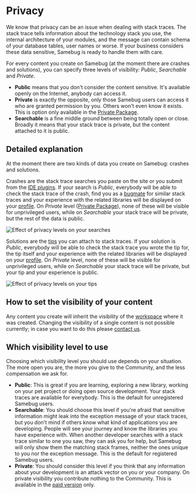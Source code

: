 # Privacy

We know that privacy can be an issue when dealing with stack traces. The stack trace tells information about the technology stack you use, the internal architecture of your modules, and the message can contain schema of your database tables, user names or worse. If your business considers these data sensitive, Samebug is ready to handle them with care.

For every content you create on Samebug (at the moment there are crashes and solutions), you can specify three levels of visibility: *Public*, *Searchable* and *Private*.

- **Public** means that you don't consider the content sensitive. It's available openly on the Internet, anybody can access it.
- **Private** is exactly the opposite, only those Samebug users can access it who are granted permission by you. Others won't even know it exists. This is option only available in the [Private Package](/pricing).
- **Searchable** is a fine middle ground between being totally open or close. Broadly it means that your stack trace is private, but the content attached to it is public.

## Detailed explanation

At the moment there are two kinds of data you create on Samebug: crashes and solutions.

Crashes are the stack trace searches you paste on the site or you submit from the [IDE plugins](/guide/integration). If your search is *Public*, everybody will be able to check the stack trace of the crash, find you as a [bugmate](/guide/bugmate) for similar stack traces and your experience with the related libraries will be displayed on your [profile](/guide/profile). On *Private* level ([Private Package](/pricing)), none of these will be visible for unprivileged users, while on *Searchable* your stack trace will be private, but the rest of the data is public.

![](https://samebug.io/static/images/docs/privacy-you.png "Effect of privacy levels on your searches")

Solutions are the [tips](/guide/write-tip) you can attach to stack traces. If your solution is *Public*, everybody will be able to check the stack trace you wrote the tip for, the tip itself and your experience with the related libraries will be displayed on your [profile](/guide/profile). On *Private* level, none of these will be visible for unprivileged users, while on *Searchable* your stack trace will be private, but your tip and your experience is public.

![](https://samebug.io/static/images/docs/privacy-tip.png "Effect of privacy levels on your tips")

## How to set the visibility of your content

Any content you create will inherit the visibility of the [workspace](/guide/workspace) where it was created.
Changing the visibility of a single content is not possible currently; in case you want to do this please [contact us](mailto:hello@samebug.io).

## Which visibility level to use

Choosing which visibility level you should use depends on your situation. The more open you are, the more you give to the Community, and the less compensation we ask for.

- **Public**: This is great if you are learning, exploring a new library, working on your pet project or doing open source development. Your stack traces are available for everybody. This is the default for unregistered Samebug users.
- **Searchable**: You should choose this level if you're afraid that sensitive information might leak into the exception message of your stack traces, but you don't mind if others know what kind of applications you are developing. People will see your journey and know the libraries you have experience with. When another developer searches with a stack trace similar to one you saw, they can ask you for help, but Samebug will only show them the matching stack frames, neither the ones unique to you nor the exception message. This is the default for registered Samebug users.
- **Private**: You should consider this level if you think that any information about your development is an attack vector on you or your company. On private visibility you contribute nothing to the Community. This is available in the [paid version](/pricing) only.
